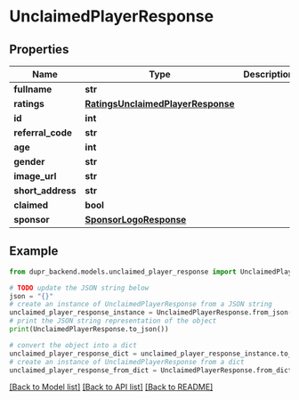 # UnclaimedPlayerResponse


## Properties

Name | Type | Description | Notes
------------ | ------------- | ------------- | -------------
**fullname** | **str** |  | 
**ratings** | [**RatingsUnclaimedPlayerResponse**](RatingsUnclaimedPlayerResponse.md) |  | 
**id** | **int** |  | [optional] 
**referral_code** | **str** |  | [optional] 
**age** | **int** |  | [optional] 
**gender** | **str** |  | [optional] 
**image_url** | **str** |  | [optional] 
**short_address** | **str** |  | [optional] 
**claimed** | **bool** |  | 
**sponsor** | [**SponsorLogoResponse**](SponsorLogoResponse.md) |  | [optional] 

## Example

```python
from dupr_backend.models.unclaimed_player_response import UnclaimedPlayerResponse

# TODO update the JSON string below
json = "{}"
# create an instance of UnclaimedPlayerResponse from a JSON string
unclaimed_player_response_instance = UnclaimedPlayerResponse.from_json(json)
# print the JSON string representation of the object
print(UnclaimedPlayerResponse.to_json())

# convert the object into a dict
unclaimed_player_response_dict = unclaimed_player_response_instance.to_dict()
# create an instance of UnclaimedPlayerResponse from a dict
unclaimed_player_response_from_dict = UnclaimedPlayerResponse.from_dict(unclaimed_player_response_dict)
```
[[Back to Model list]](../README.md#documentation-for-models) [[Back to API list]](../README.md#documentation-for-api-endpoints) [[Back to README]](../README.md)


